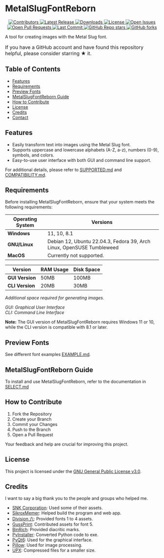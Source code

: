 # MetalSlugFontReborn

<p align="center">
  <a href="https://github.com/VermeilChan/MetalSlugFontReborn/graphs/contributors">
    <img alt="Contributors" src="https://img.shields.io/github/contributors/VermeilChan/MetalSlugFontReborn?color=green&style=flat-square" />
  </a>
  <a href="https://github.com/VermeilChan/MetalSlugFontReborn/releases">
    <img alt="Latest Release" src="https://img.shields.io/github/release/VermeilChan/MetalSlugFontReborn?color=blue&style=flat-square" />
  </a>
  <a href="https://github.com/VermeilChan/MetalSlugFontReborn/releases">
    <img alt="Downloads" src="https://img.shields.io/github/downloads/VermeilChan/MetalSlugFontReborn/total?color=orange&style=flat-square" />
  </a>
  <a href="https://github.com/VermeilChan/MetalSlugFontReborn/blob/Development/LICENSE">
    <img alt="License" src="https://img.shields.io/github/license/VermeilChan/MetalSlugFontReborn?color=purple&style=flat-square" />
  </a>
  <a href="https://github.com/VermeilChan/MetalSlugFontReborn/issues">
    <img alt="Open Issues" src="https://img.shields.io/github/issues/VermeilChan/MetalSlugFontReborn?color=red&style=flat-square" />
  </a>
  <a href="https://github.com/VermeilChan/MetalSlugFontReborn/pulls">
    <img alt="Open Pull Requests" src="https://img.shields.io/github/issues-pr/VermeilChan/MetalSlugFontReborn?color=yellow&style=flat-square" />
  </a>
  <a href="https://github.com/VermeilChan/MetalSlugFontReborn/commits/Development">
    <img alt="Last Commit" src="https://img.shields.io/github/last-commit/VermeilChan/MetalSlugFontReborn?color=darkcyan&style=flat-square" />
  </a>
  <a href="https://github.com/VermeilChan/MetalSlugFontReborn">
    <img alt="GitHub Repo stars" src="https://img.shields.io/github/stars/VermeilChan/MetalSlugFontReborn?color=yellowgreen&style=flat-square" />
  </a>
  <a href="https://github.com/VermeilChan/MetalSlugFontReborn">
    <img alt="GitHub forks" src="https://img.shields.io/github/forks/VermeilChan/MetalSlugFontReborn?color=lightcoral&style=flat-square" />
  </a>
</p>

A tool for creating images with the Metal Slug font.

<p style="font-size: medium">
If you have a GitHub account and have found this repository helpful, please consider starring ★ it.
</p>

## Table of Contents

- [Features](#features)
- [Requirements](#requirements)
- [Preview Fonts](#preview-fonts)
- [MetalSlugFontReborn Guide](#metalslugfontreborn-guide)
- [How to Contribute](#how-to-contribute)
- [License](#license)
- [Credits](#credits)
- [Contact](#contact)

## Features

- Easily transform text into images using the Metal Slug font.
- Supports uppercase and lowercase alphabets (A-Z, a-z), numbers (0-9), symbols, and colors.
- Easy-to-use user interface with both GUI and command line support.

For additional details, please refer to [SUPPORTED.md](Documentation/SUPPORTED.md) and [COMPATIBILITY.md](Documentation/COMPATIBILITY.md).

## Requirements

Before installing MetalSlugFontReborn, ensure that your system meets the following requirements:

| **Operating System**    | **Versions**                                                                 |
|-----------------------  |------------------------------------------------------------------------------|
| **Windows**             | 11, 10, 8.1                                                                  |
| **GNU/Linux**           | Debian 12, Ubuntu 22.04.3, Fedora 39, Arch Linux, OpenSUSE Tumbleweed    |
| **MacOS**               | Currently not supported.                                                     |


| **Version**             | **RAM Usage**        | **Disk Space**       |
|-----------------------  |----------------------|----------------------|
| **GUI Version**         | 50MB                 | 100MB                |
| **CLI Version**         | 20MB                 | 30MB                 |

_Additional space required for generating images._

_GUI: Graphical User Interface_<br>
_CLI: Command Line Interface_

**Note:** The GUI version of MetalSlugFontReborn requires Windows 11 or 10, while the CLI version is compatible with 8.1 or later.

## Preview Fonts

See different font examples [EXAMPLE.md](Documentation/EXAMPLE.md).

## MetalSlugFontReborn Guide

To install and use MetalSlugFontReborn, refer to the documentation in [SELECT.md](Documentation/SELECT.md)

## How to Contribute

1. Fork the Repository
2. Create your Branch
3. Commit your Changes
4. Push to the Branch
5. Open a Pull Request

Your feedback and help are crucial for improving this project.

## License

This project is licensed under the [GNU General Public License v3.0](LICENSE).

## Credits

I want to say a big thank you to the people and groups who helped me.

- [SNK Corporation](https://www.snk-corp.co.jp): Used some of their assets.
- [SikroxMemer](https://github.com/SikroxMemer): Helped build the program and web app.
- [Division 六](https://6th-divisions-den.com): Provided fonts 1 to 4 assets.
- [GussPrint](https://www.spriters-resource.com/submitter/Gussprint): Contributed assets for font 5.
- [BinRich](https://discord.com/users/477459550904254464): Provided diacritic marks.
- [PyInstaller](https://pyinstaller.org/en/stable): Converted Python code to exe.
- [PyQt6](https://www.riverbankcomputing.com): Used for the graphical interface.
- [Pillow](https://python-pillow.org): Used for image processing.
- [UPX](https://upx.github.io): Compressed files for a smaller size.
